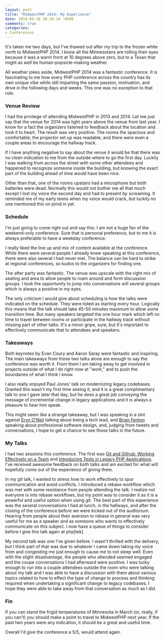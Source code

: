 ```yaml
---
layout: post
title: "MidwestPHP 2014: My Experience"
date: 2014-03-18 20:34:14 -0500
comments: true
categories: 
- Conferences
---
```

It's taken me two days, but I've thawed out after my trip to the frozen white north to MidwestPHP 2014. I know all the Minnesotans are rolling their eyes because it was a warm front at 10 degrees above zero, but to a Texan that might as well be human-popsicle-making weather.

All weather jokes aside, MidwestPHP 2014 was a fantastic conference. It is fascinating to me how every PHP conference across the country has its own unique vibe while still imparting the same passion, motivation, and drive in the following days and weeks. This one was no exception to that rule.

### Venue Review

I had the privilege of attending MidwestPHP in 2013 and 2014. Let me just say that the venue for 2014 was light years above the venue from last year. I know for a fact the organizers listened to feedback about the location and took it to heart. The result was very positive. The rooms the spacious and comfortable; the projector set up was readable; and there were even a couple areas to encourage the hallway track.

If I have anything negative to say about the venue it would be that there was no clean indication to me from the outside where to go the first day. Luckily I was walking from across the street with some other attendees and happened to recognize someone inside the building, but knowing the exact part of the building ahead of time would have been nice. 

Other than that, one of the rooms upstairs had a microphone but both batteries were dead. Normally this would not bother me all that much except I lost my voice the second day and had to present by screaming. It reminded me of my early teens when my voice would crack, but luckily no one mentioned this on joind.in yet.

### Schedule

I'm just going to come right out and say this: I am not a huge fan of the weekend-only conference. Sure that is personal preference, but to me it is always preferable to have a weekday conference.

I really liked the line up and mix of content available at the conference. While there were several people I already knew speaking at this conference, there were also several I had never met. The balance can be hard to strike at regional conferences, so kudos to the organizers for finding one.

The after party was fantastic. The venue was upscale with the right mix of seating and area to allow people to roam around and form discussion groups. I took the opportunity to jump into conversations will several groups which is always a positive in my eyes.

The only criticism I would give about scheduling is how the talks were indicated on the schedule. They were listed as starting every hour. Logically this means that the talk should take 45-50 minutes maximum to allow some transition time. But many speakers targeted the one hour mark which left no time to travel between rooms or participate in the hallway track without missing part of other talks. It's a minor gripe, sure, but it's important to effectively communicate that to attendees and speakers.

### Takeaways

Both keynotes by Evan Coury and Aaron Saray were fantastic and inspiring. The main takeaways from those two talks alone are enough to say the conference was worth it. From them I am taking away to get involved in projects outside of what I do right now at "work," and to push the boundaries of what I think I know.

I also really enjoyed Paul Jones' talk on modernizing legacy codebases. Granted this wasn't my first time seeing it, and it is a great complimentary talk to one I gave later that day, but he does a great job conveying the message of incremental change in legacy applications and it is always a pleasure to hear him speak.

This might seem like a strange takeaway, but I was speaking in a slot against [Eryn O'Neil](http://twitter.com/eryno) talking about being a tech lead, and [Brian Fenton](https://twitter.com/brianfenton) speaking about professional software design, and, judging from tweets and conversations, I hope to get a chance to see those talks in the future.

### My Talks

I had two sessions this conference. The first was [Git and Github: Working Effectively on a Team]() and [Introducing Tests in Legacy PHP Applications](). I've received awesome feedback on both talks and am excited for what will hopefully come out of the experience of giving them.

In my git talk, I wanted to stress how to work effectively to spur communication and avoid conflicts. I introduced a rebase workflow which was met with some resistance from people attending the talk. I realize not everyone is into rebase workflows, but my point was to consider it as it is a powerful and useful option when using git. The best part of this experience was the several conversations I had at lunch, in the hallways, and after the closing of the conference before we were kicked out of the auditorium. Hearing from people about their aversion to rebase in general was very useful for me as a speaker and as someone who wants to effectively communicate on this subject. I now have a queue of things to consider before I give this talk again at php[tek].

My second talk was one I've given before. I wasn't thrilled with the delivery, but I think part of that was due to whatever I came down taking my voice from and congesting me just enough to cause me to not sleep well. Even with the slight disadvantage, the people who attended seemed engaged and the coupe conversations I had afterward were positive. I was lucky enough to run into a couple attendees outside the room who were talking about my talk and I was able to have a discussion with them about various topics related to how to effect the type of change to process and thinking required when undertaking a significant change to legacy codebases. I hope they were able to take away from that conversation as much as I did.

### Fin

If you can stand the frigid temperatures of Minnesota in March (or, really, if you can't) you should make a point to travel to MidwestPHP next year. If the past two years were any indication, it should be a great and useful time.

Overall I'd give the conference a 5/5, would attend again.

